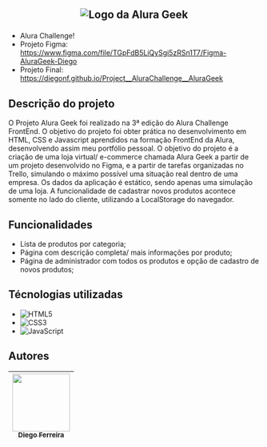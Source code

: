 ## <p align="center">![Logo da Alura Geek](./assets/imgs/logo.svg)</p>

* Alura Challenge!
* Projeto Figma: https://www.figma.com/file/TGpFdB5LiQySgi5zRSn1T7/Figma-AluraGeek-Diego
* Projeto Final: https://diegonf.github.io/Project__AluraChallenge__AluraGeek

## Descrição do projeto
O Projeto Alura Geek foi realizado na 3ª edição do Alura Challenge FrontEnd. O objetivo do projeto foi obter prática no desenvolvimento em HTML, CSS e Javascript aprendidos na formação FrontEnd da Alura, desenvolvendo assim meu portfólio pessoal.
O objetivo do projeto é a criação de uma loja virtual/ e-commerce chamada Alura Geek a partir de um projeto desenvolvido no Figma, e a partir de tarefas organizadas no Trello, simulando o máximo possível uma situação real dentro de uma empresa.
Os dados da aplicação é estático, sendo apenas uma simulação de uma loja. A funcionalidade de cadastrar novos produtos acontece somente no lado do cliente, utilizando a LocalStorage do navegador.

## Funcionalidades
* Lista de produtos por categoria;
* Página com descrição completa/ mais informações por produto;
* Página de administrador com todos os produtos e opção de cadastro de novos produtos;

## Técnologias utilizadas
* ![HTML5](https://img.shields.io/badge/-HTML5-E34F26?style=flat-square&logo=html5&logoColor=white) 
* ![CSS3](https://img.shields.io/badge/-CSS3-1572B6?style=flat-square&logo=css3)
* ![JavaScript](https://img.shields.io/badge/-JavaScript-black?style=flat-square&logo=javascript)

## Autores
| [<img src="https://avatars.githubusercontent.com/u/97759524?v=4" width=115><br><sub>Diego Ferreira</sub>](https://github.com/diegonf) | 
| :---: |